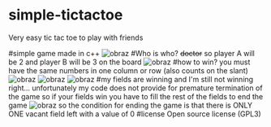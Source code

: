 # simple-tictactoe
Very easy tic tac toe to play with friends

#simple game made in c++
![obraz](https://user-images.githubusercontent.com/112971938/196196872-aa24358a-637c-43a6-a3c3-d9fcd3a4f5e8.png)
#Who is who?
~~doctor~~
so player A will be 2 and player B will be 3 on the board
![obraz](https://user-images.githubusercontent.com/112971938/196197856-c9eed624-d780-480e-aec9-571d73c6c690.png)
#how to win?
you must have the same numbers in one column or row (also counts on the slant)
![obraz](https://user-images.githubusercontent.com/112971938/196198195-2ec6313a-15ff-44da-8047-1beaeb27d7cb.png)
![obraz](https://user-images.githubusercontent.com/112971938/196198324-2ad42ec0-6e6d-407f-9362-d4e7e164e986.png)
![obraz](https://user-images.githubusercontent.com/112971938/196198652-04380f66-23e6-4c99-b675-18ec11395a85.png)
#my fields are winning and I'm still not winning
right... unfortunately my code does not provide for premature termination of the game so if your fields win you have to fill the rest of the fields to end the game
![obraz](https://user-images.githubusercontent.com/112971938/196199187-6f47c586-5906-44b6-ba8f-dd5205ed8eff.png)
so the condition for ending the game is that there is ONLY ONE vacant field left with a value of 0
#license
Open source license (GPL3)
